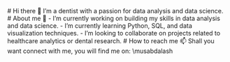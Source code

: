 <head>
<link rel="stylesheet" href="https://fonts.googleapis.com/icon?family=Material+Icons">
</head>
# Hi there 👋 
I’m a dentist with a passion for data analysis and data science.
# About me 🔭
  - I’m currently working on building my skills in data analysis and data science.
  - I’m currently learning Python, SQL, and data visualization techniques.
  - I’m looking to collaborate on projects related to healthcare analytics or dental research.
# How to reach me 📫
Shall you want connect with me, you will find me on:
\musabdalash

<!---
musabdalash/musabdalash is a ✨ special ✨ repository because its `README.md` (this file) appears on your GitHub profile.
You can click the Preview link to take a look at your changes.
--->
